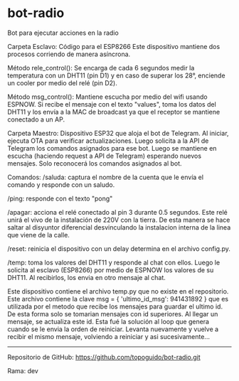 # bot-radio
Bot para ejecutar acciones en la radio

Carpeta Esclavo: 
Código para el ESP8266
Este dispositivo mantiene dos procesos corriendo de manera asíncrona. 

Método rele_control(): Se encarga de cada 6 segundos medir la temperatura con un DHT11 (pin D1) y en caso de superar los 28°, enciende un cooler por medio del relé (pin D2).

Método msg_control(): Mantiene escucha por medio del wifi usando ESPNOW. Si recibe el mensaje con el texto "values", toma los datos del DHT11 y los envía a la MAC de broadcast ya que el receptor se mantiene conectado a un AP. 


Carpeta Maestro:
Dispositivo ESP32 que aloja el bot de Telegram. 
Al iniciar, ejecuta OTA para verificar actualizaciones. Luego solicita a la API de Telegram los comandos asignados para ese bot.
Luego se mantiene en escucha (haciendo request a API de Telegram) esperando nuevos mensajes. Solo reconocerá los comandos asignados al bot.

Comandos:
/saluda: captura el nombre de la cuenta que le envía el comando y responde con un saludo.

/ping: responde con el texto "pong"

/apagar:  acciona el relé conectado al pin 3 durante 0.5 segundos. Este relé unirá el vivo de la instalación de 220V con la tierra. De esta manera se hace saltar al disyuntor diferencial desvinculando la instalacion interna de la linea que viene de la calle.

/reset: reinicia el dispositivo con un delay determina en el archivo config.py.

/temp: toma los valores del DHT11 y responde al chat con ellos. Luego le solicita al esclavo (ESP8266) por medio de ESPNOW los valores de su DHT11. Al recibirlos, los envia en otro mensaje al chat.

Este dispositivo contiene el archivo temp.py que no existe en el repositorio. Este archivo contiene la clave 
msg = { 'ultimo_id_msg': 941431892 } que es utilizada por el metodo que recibe los mensajes para guardar el ultimo id. De esta forma solo se tomarian mensajes con id superiores. Al llegar un mensaje, se actualiza este id. 
Esta fué la solución al loop que genera cuando se le envia la orden de reiniciar. Levanta nuevamente y vuelve a recibir el mismo mensaje, volviendo a reiniciar y asi sucesivamente... 

--------------------------------------------------------------------------------
Repositorio de GitHub: https://github.com/topoguido/bot-radio.git

Rama: dev


